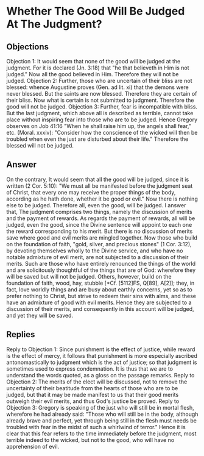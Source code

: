 # Whether The Good Will Be Judged At The Judgment?
## Objections
Objection 1: It would seem that none of the good will be judged at the judgment. For it is declared (Jn. 3:18) that "he that believeth in Him is not judged." Now all the good believed in Him. Therefore they will not be judged.
Objection 2: Further, those who are uncertain of their bliss are not blessed: whence Augustine proves (Gen. ad lit. xi) that the demons were never blessed. But the saints are now blessed. Therefore they are certain of their bliss. Now what is certain is not submitted to judgment. Therefore the good will not be judged.
Objection 3: Further, fear is incompatible with bliss. But the last judgment, which above all is described as terrible, cannot take place without inspiring fear into those who are to be judged. Hence Gregory observes on Job 41:16 "When he shall raise him up, the angels shall fear," etc. (Moral. xxxiv): "Consider how the conscience of the wicked will then be troubled when even the just are disturbed about their life." Therefore the blessed will not be judged.
## Answer
On the contrary, It would seem that all the good will be judged, since it is written (2 Cor. 5:10): "We must all be manifested before the judgment seat of Christ, that every one may receive the proper things of the body, according as he hath done, whether it be good or evil." Now there is nothing else to be judged. Therefore all, even the good, will be judged.
I answer that, The judgment comprises two things, namely the discussion of merits and the payment of rewards. As regards the payment of rewards, all will be judged, even the good, since the Divine sentence will appoint to each one the reward corresponding to his merit. But there is no discussion of merits save where good and evil merits are mingled together. Now those who build on the foundation of faith, "gold, silver, and precious stones" (1 Cor. 3:12), by devoting themselves wholly to the Divine service, and who have no notable admixture of evil merit, are not subjected to a discussion of their merits. Such are those who have entirely renounced the things of the world and are solicitously thoughtful of the things that are of God: wherefore they will be saved but will not be judged. Others, however, build on the foundation of faith, wood, hay, stubble [*Cf. [5112]FS, Q[89], A[2]]; they, in fact, love worldly things and are busy about earthly concerns, yet so as to prefer nothing to Christ, but strive to redeem their sins with alms, and these have an admixture of good with evil merits. Hence they are subjected to a discussion of their merits, and consequently in this account will be judged, and yet they will be saved.
## Replies
Reply to Objection 1: Since punishment is the effect of justice, while reward is the effect of mercy, it follows that punishment is more especially ascribed antonomastically to judgment which is the act of justice; so that judgment is sometimes used to express condemnation. It is thus that we are to understand the words quoted, as a gloss on the passage remarks.
Reply to Objection 2: The merits of the elect will be discussed, not to remove the uncertainty of their beatitude from the hearts of those who are to be judged, but that it may be made manifest to us that their good merits outweigh their evil merits, and thus God's justice be proved.
Reply to Objection 3: Gregory is speaking of the just who will still be in mortal flesh, wherefore he had already said: "Those who will still be in the body, although already brave and perfect, yet through being still in the flesh must needs be troubled with fear in the midst of such a whirlwind of terror." Hence it is clear that this fear refers to the time immediately before the judgment, most terrible indeed to the wicked, but not to the good, who will have no apprehension of evil.